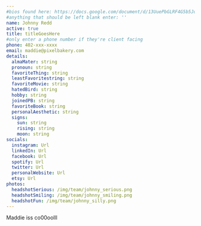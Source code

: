 ```yaml
---
#bios found here: https://docs.google.com/document/d/13UuePbGLRF4G5b5JoEe2Vua3NukZ1-QwRW4Oisnd8lI/edit#
#anything that should be left blank enter: ''
name: Johnny Redd
active: true
title: titleGoesHere
#only enter a phone number if they're client facing
phone: 402-xxx-xxxx
email: maddie@pixelbakery.com
details:
  almaMater: string
  pronoun: string
  favoriteThing: string
  leastFavoritestring: string
  favoriteMovie: string
  hatedBird: string
  hobby: string
  joinedPB: string
  favoriteBook: string
  personalAesthetic: string
  signs:
    sun: string
    rising: string
    moon: string
socials:
  instagram: Url
  linkedIn: Url
  facebook: Url
  spotify: Url
  twitter: Url
  personalWebsite: Url
  etsy: Url
photos:
  headshotSerious: /img/team/johnny_serious.png
  headshotSmiling: /img/team/johnny_smiling.png
  headshotFun: /img/team/johnny_silly.png
---
```


Maddie iss co00oolll
